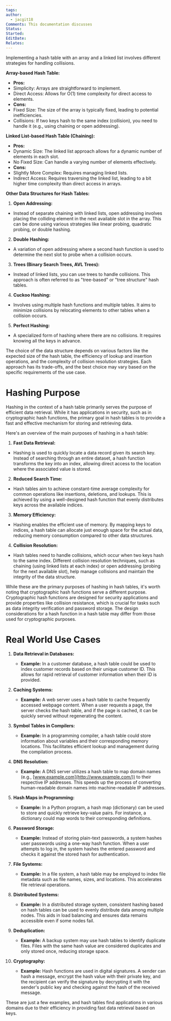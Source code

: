 ```yaml
---
tags: 
author:
  - jacgit18
Comments: This documentation discusses
Status: 
Started: 
EditDate: 
Relates:
---
```

Implementing a hash table with an array and a linked list involves different strategies for handling collisions.  
  
**Array-based Hash Table:**  
- **Pros:**  
- Simplicity: Arrays are straightforward to implement.  
- Direct Access: Allows for O(1) time complexity for direct access to elements.  
- **Cons:**  
- Fixed Size: The size of the array is typically fixed, leading to potential inefficiencies.  
- Collisions: If two keys hash to the same index (collision), you need to handle it (e.g., using chaining or open addressing).  
  
**Linked List-based Hash Table (Chaining):**  
- **Pros:**  
- Dynamic Size: The linked list approach allows for a dynamic number of elements in each slot.  
- No Fixed Size: Can handle a varying number of elements effectively.  
- **Cons:**  
- Slightly More Complex: Requires managing linked lists.  
- Indirect Access: Requires traversing the linked list, leading to a bit higher time complexity than direct access in arrays.  
  
**Other Data Structures for Hash Tables:**  
1. **Open Addressing:**  
- Instead of separate chaining with linked lists, open addressing involves placing the colliding element in the next available slot in the array. This can be done using various strategies like linear probing, quadratic probing, or double hashing.  
  
2. **Double Hashing:**  
- A variation of open addressing where a second hash function is used to determine the next slot to probe when a collision occurs.  
  
3. **Trees (Binary Search Trees, AVL Trees):**  
- Instead of linked lists, you can use trees to handle collisions. This approach is often referred to as "tree-based" or "tree structure" hash tables.  
  
4. **Cuckoo Hashing:**  
- Involves using multiple hash functions and multiple tables. It aims to minimize collisions by relocating elements to other tables when a collision occurs.  
  
5. **Perfect Hashing:**  
- A specialized form of hashing where there are no collisions. It requires knowing all the keys in advance.  
  
The choice of the data structure depends on various factors like the expected size of the hash table, the efficiency of lookup and insertion operations, and the complexity of collision resolution strategies. Each approach has its trade-offs, and the best choice may vary based on the specific requirements of the use case.


# Hashing Purpose 
Hashing in the context of a hash table primarily serves the purpose of efficient data retrieval. While it has applications in security, such as in cryptographic hash functions, the primary goal in hash tables is to provide a fast and effective mechanism for storing and retrieving data.  
  
Here's an overview of the main purposes of hashing in a hash table:  
  
1. **Fast Data Retrieval:**  
- Hashing is used to quickly locate a data record given its search key. Instead of searching through an entire dataset, a hash function transforms the key into an index, allowing direct access to the location where the associated value is stored.  
  
2. **Reduced Search Time:**  
- Hash tables aim to achieve constant-time average complexity for common operations like insertions, deletions, and lookups. This is achieved by using a well-designed hash function that evenly distributes keys across the available indices.  
  
3. **Memory Efficiency:**  
- Hashing enables the efficient use of memory. By mapping keys to indices, a hash table can allocate just enough space for the actual data, reducing memory consumption compared to other data structures.  
  
4. **Collision Resolution:**  
- Hash tables need to handle collisions, which occur when two keys hash to the same index. Different collision resolution techniques, such as chaining (using linked lists at each index) or open addressing (probing for the next available slot), help manage collisions and maintain the integrity of the data structure.  
  
While these are the primary purposes of hashing in hash tables, it's worth noting that cryptographic hash functions serve a different purpose. Cryptographic hash functions are designed for security applications and provide properties like collision resistance, which is crucial for tasks such as data integrity verification and password storage. The design considerations for a hash function in a hash table may differ from those used for cryptographic purposes.

# Real World Use Cases

1. **Data Retrieval in Databases:**
    - **Example:** In a customer database, a hash table could be used to index customer records based on their unique customer ID. This allows for rapid retrieval of customer information when their ID is provided.

2. **Caching Systems:**
    - **Example:** A web server uses a hash table to cache frequently accessed webpage content. When a user requests a page, the server checks the hash table, and if the page is cached, it can be quickly served without regenerating the content.
    
3. **Symbol Tables in Compilers:**
    - **Example:** In a programming compiler, a hash table could store information about variables and their corresponding memory locations. This facilitates efficient lookup and management during the compilation process.
    
4. **DNS Resolution:**
    - **Example:** A DNS server utilizes a hash table to map domain names (e.g., [www.example.com](http://www.example.com/)) to their respective IP addresses. This speeds up the process of converting human-readable domain names into machine-readable IP addresses.

5. **Hash Maps in Programming:**
    - **Example:** In a Python program, a hash map (dictionary) can be used to store and quickly retrieve key-value pairs. For instance, a dictionary could map words to their corresponding definitions.

6. **Password Storage:**
    - **Example:** Instead of storing plain-text passwords, a system hashes user passwords using a one-way hash function. When a user attempts to log in, the system hashes the entered password and checks it against the stored hash for authentication.
    
7. **File Systems:**
    - **Example:** In a file system, a hash table may be employed to index file metadata such as file names, sizes, and locations. This accelerates file retrieval operations.

8. **Distributed Systems:**
    - **Example:** In a distributed storage system, consistent hashing based on hash tables can be used to evenly distribute data among multiple nodes. This aids in load balancing and ensures data remains accessible even if some nodes fail.

9. **Deduplication:**
    - **Example:** A backup system may use hash tables to identify duplicate files. Files with the same hash value are considered duplicates and only stored once, reducing storage space.

10. **Cryptography:**
    - **Example:** Hash functions are used in digital signatures. A sender can hash a message, encrypt the hash value with their private key, and the recipient can verify the signature by decrypting it with the sender's public key and checking against the hash of the received message.
  

These are just a few examples, and hash tables find applications in various domains due to their efficiency in providing fast data retrieval based on keys.